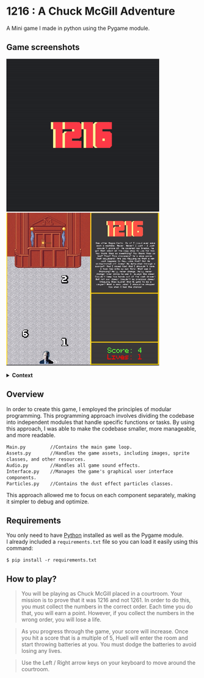 # 1216 : A Chuck McGill Adventure
A Mini game I made in python using the Pygame module.
## Game screenshots 
<img src="/Screenshots/preview1.gif" width="400px" height="400px"></img>
<img src="/Screenshots/preview.gif" width="400px" height="400px"></img>
<details>
<summary><b>Context</b></summary>
The inspiration for this game was drawn from a popular scene in the hit TV series "Better Call Saul", specifically S03E05, where Chuck McGill goes into a meltdown and delivers the iconic "Chicanery speech".  

As a fan of the show, I decided to take on a new challenge and put my Python skills to the test by attempting to create a fun 2D-Game project.
</details>

## Overview
In order to create this game, I employed the principles of modular programming. This programming approach involves dividing the codebase into independent modules that handle specific functions or tasks. By using this approach, I was able to make the codebase smaller, more manageable, and more readable.
```
Main.py         //Contains the main game loop.
Assets.py       //Handles the game assets, including images, sprite classes, and other resources.
Audio.py        //Handles all game sound effects.
Interface.py    //Manages the game's graphical user interface components.
Particles.py    //Contains the dust effect particles classes.
```
This approach allowed me to focus on each component separately, making it simpler to debug and optimize.
## Requirements
You only need to have <a href="https://www.python.org/downloads/">Python</a> installed as well as the Pygame module.  
I already included a ```requirements.txt``` file so you can load it easily using this command:
```
$ pip install -r requirements.txt
```
## How to play?
>You will be playing as Chuck McGill placed  in a courtroom. Your mission is to prove that it was 1216 and not 1261. In order to do this, you must collect the numbers in the correct order. Each time you do that, you will earn a point. However, if you collect the numbers in the wrong order, you will lose a life.

>As you progress through the game, your score will increase. Once you hit a score that is a multiple of 5, Huell will enter the room and start throwing batteries at you. You must dodge the batteries to avoid losing any lives.

>Use the Left / Right arrow keys on your keyboard to move around the courtroom.
